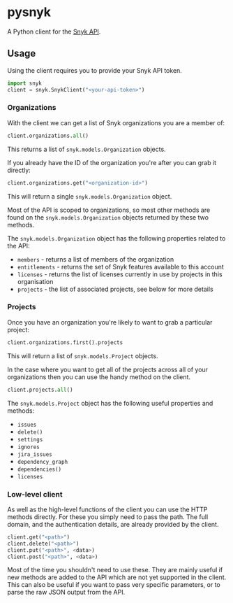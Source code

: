 # pysnyk

A Python client for the [Snyk API](https://snyk.docs.apiary.io/#).

## Usage

Using the client requires you to provide your Snyk API token.

```python
import snyk
client = snyk.SnykClient("<your-api-token>")
```

### Organizations

With the client we can get a list of Snyk organizations you are a member of:

```python
client.organizations.all()
```

This returns a list of `snyk.models.Organization` objects.

If you already have the ID of the organization you're after you can grab it directly:

```python
client.organizations.get("<organization-id>")
```

This will return a single `snyk.models.Organization` object.

Most of the API is scoped to organizations, so most other methods are found on the `snyk.models.Organization` objects
returned by these two methods.

The `snyk.models.Organization` object has the following properties related to the API:

* `members` - returns a list of members of the organization
* `entitlements` - returns the set of Snyk features available to this account
* `licenses` - returns the list of licenses currently in use by projects in this organisation
* `projects` - the list of associated projects, see below for more details

### Projects

Once you have an organization you're likely to want to grab a particular project:

```python
client.organizations.first().projects
```

This will return a list of `snyk.models.Project` objects.

In the case where you want to get all of the projects across all of your organizations then you can use the handy
method on the client.

```python
client.projects.all()
```

The `snyk.models.Project` object has the following useful properties and methods:

* `issues`
* `delete()`
* `settings`
* `ignores`
* `jira_issues`
* `dependency_graph`
* `dependencies()`
* `licenses`


### Low-level client

As well as the high-level functions of the client you can use the HTTP methods directly. For these
you simply need to pass the path. The full domain, and the authentication details, are already provided
by the client.


```python
client.get("<path>")
client.delete("<path>")
client.put("<path>", <data>)
client.post("<path>", <data>)
```

Most of the time you shouldn't need to use these. They are mainly useful if new methods are added to the
API which are not yet supported in the client. This can also be useful if you want to pass very specific
parameters, or to parse the raw JSON output from the API.
